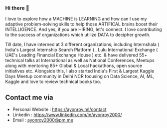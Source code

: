 ### Hi there 👋

I love to explore how a MACHINE is LEARNING and how can I use my adaptive problem-solving skills to help those ARTIFICAL brains boost their INTELLIGENCE. And yes, if you are HIRING, let's connect. I love contributing to the success of organizations which utilize DATA to decipher growth.

Till date, I have interned at 3 different organizations; including Internshala ( India's Largest Internship Search Platform ) , Lulu International Exchange ( UAE's Leading Financial Exchange House ) etc. & have delivered 55+ technical talks at International as well as National Conferences, Meetups along with mentoring 85+ Global & Local hackathons, open source initiatives etc.
Alongside this, I also started India's First & Largest Kaggle Days Meetup community in Delhi NCR focusing on Data Science, AI, ML, Kaggle and love to review technical books too.

## Contact me via
- Personal Website : https://ayonroy.ml/contact
- Linkedin : https://www.linkedin.com/in/ayonroy2000/
- Email : ayonroy2000@pm.me

